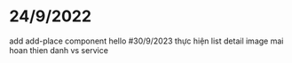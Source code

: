 # 24/9/2022 
add add-place component 
hello
#30/9/2023 
thực hiện list detail image
mai hoan thien danh vs service